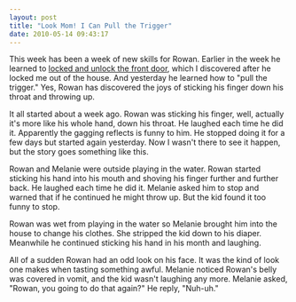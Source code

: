 ```yaml
---
layout: post
title: "Look Mom! I Can Pull the Trigger"
date: 2010-05-14 09:43:17
---
```

This week has been a week of new skills for Rowan. Earlier in the week he learned to [locked and unlock the front door](http://www.rowanturner.net/?p=207), which I discovered after he locked me out of the house. And yesterday he learned how to "pull the trigger." Yes, Rowan has discovered the joys of sticking his finger down his throat and throwing up.

It all started about a week ago. Rowan was sticking his finger, well, actually it's more like his whole hand, down his throat. He laughed each time he did it. Apparently the gagging reflects is funny to him. He stopped doing it for a few days but started again yesterday. Now I wasn't there to see it happen, but the story goes something like this.

Rowan and Melanie were outside playing in the water. Rowan started sticking his hand into his mouth and shoving his finger further and further back. He laughed each time he did it. Melanie asked him to stop and warned that if he continued he might throw up. But the kid found it too funny to stop.

Rowan was wet from playing in the water so Melanie brought him into the house to change his clothes. She stripped the kid down to his diaper. Meanwhile he continued sticking his hand in his month and laughing.

All of a sudden Rowan had an odd look on his face. It was the kind of look one makes when tasting something awful. Melanie noticed Rowan's belly was covered in vomit, and the kid wasn't laughing any more. Melanie asked, "Rowan, you going to do that again?" He reply, "Nuh-uh."
